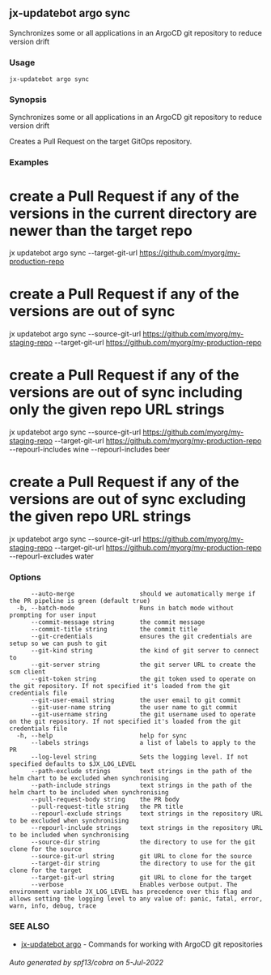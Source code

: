 ## jx-updatebot argo sync

Synchronizes some or all applications in an ArgoCD git repository to reduce version drift

### Usage

```
jx-updatebot argo sync
```

### Synopsis

Synchronizes some or all applications in an ArgoCD git repository to reduce version drift 

Creates a Pull Request on the target GitOps repository.

### Examples

  # create a Pull Request if any of the versions in the current directory are newer than the target repo
  jx updatebot argo sync --target-git-url https://github.com/myorg/my-production-repo
  
  # create a Pull Request if any of the versions are out of sync
  jx updatebot argo sync --source-git-url https://github.com/myorg/my-staging-repo --target-git-url https://github.com/myorg/my-production-repo
  
  # create a Pull Request if any of the versions are out of sync including only the given repo URL strings
  jx updatebot argo sync --source-git-url https://github.com/myorg/my-staging-repo --target-git-url https://github.com/myorg/my-production-repo --repourl-includes wine  --repourl-includes beer
  
  # create a Pull Request if any of the versions are out of sync excluding the given repo URL strings
  jx updatebot argo sync --source-git-url https://github.com/myorg/my-staging-repo --target-git-url https://github.com/myorg/my-production-repo --repourl-excludes water

### Options

```
      --auto-merge                  should we automatically merge if the PR pipeline is green (default true)
  -b, --batch-mode                  Runs in batch mode without prompting for user input
      --commit-message string       the commit message
      --commit-title string         the commit title
      --git-credentials             ensures the git credentials are setup so we can push to git
      --git-kind string             the kind of git server to connect to
      --git-server string           the git server URL to create the scm client
      --git-token string            the git token used to operate on the git repository. If not specified it's loaded from the git credentials file
      --git-user-email string       the user email to git commit
      --git-user-name string        the user name to git commit
      --git-username string         the git username used to operate on the git repository. If not specified it's loaded from the git credentials file
  -h, --help                        help for sync
      --labels strings              a list of labels to apply to the PR
      --log-level string            Sets the logging level. If not specified defaults to $JX_LOG_LEVEL
      --path-exclude strings        text strings in the path of the helm chart to be excluded when synchronising
      --path-include strings        text strings in the path of the helm chart to be included when synchronising
      --pull-request-body string    the PR body
      --pull-request-title string   the PR title
      --repourl-exclude strings     text strings in the repository URL to be excluded when synchronising
      --repourl-include strings     text strings in the repository URL to be included when synchronising
      --source-dir string           the directory to use for the git clone for the source
      --source-git-url string       git URL to clone for the source
      --target-dir string           the directory to use for the git clone for the target
      --target-git-url string       git URL to clone for the target
      --verbose                     Enables verbose output. The environment variable JX_LOG_LEVEL has precedence over this flag and allows setting the logging level to any value of: panic, fatal, error, warn, info, debug, trace
```

### SEE ALSO

* [jx-updatebot argo](jx-updatebot_argo.md)	 - Commands for working with ArgoCD git repositories

###### Auto generated by spf13/cobra on 5-Jul-2022
